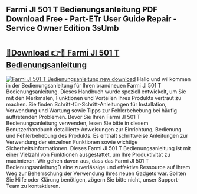 ## Farmi Jl 501 T Bedienungsanleitung PDF Download Free - Part-ETr User Guide Repair - Service Owner Edition 3sUmb

# <h2><a href="http://df37h1e.blite.top/?on=Farmi+Jl+501+T+Bedienungsanleitung">🔗Download 👉🔴 Farmi Jl 501 T Bedienungsanleitung</a></h2>

[![Farmi Jl 501 T Bedienungsanleitung new download](https://i.imgur.com/lujVjoI.png)](http://df37h1e.blite.top/?on=Farmi+Jl+501+T+Bedienungsanleitung)
Hallo und willkommen in der Bedienungsanleitung für Ihren brandneuen Farmi Jl 501 T Bedienungsanleitung. Dieses Handbuch wurde speziell entwickelt, um Sie mit den Merkmalen, Funktionen und Vorteilen Ihres Produkts vertraut zu machen. Sie finden Schritt-für-Schritt-Anleitungen für Installation, Verwendung und Wartung sowie Tipps zur Fehlerbehebung bei häufig auftretenden Problemen. Bevor Sie Ihren Farmi Jl 501 T Bedienungsanleitung verwenden, lesen Sie bitte in diesem Benutzerhandbuch detaillierte Anweisungen zur Einrichtung, Bedienung und Fehlerbehebung des Produkts. Es enthält schrittweise Anleitungen zur Verwendung der einzelnen Funktionen sowie wichtige Sicherheitsinformationen. Dieses Farmi Jl 501 T Bedienungsanleitung ist mit einer Vielzahl von Funktionen ausgestattet, um Ihre Produktivität zu maximieren. Wir gehen davon aus, dass das Farmi Jl 501 T BedienungsanleitungD eine zuverlässige und effektive Ressource auf Ihrem Weg zur Beherrschung der Verwendung Ihres neuen Gadgets war. Sollten Sie Hilfe oder Klärung benötigen, zögern Sie bitte nicht, unser Support-Team zu kontaktieren.
